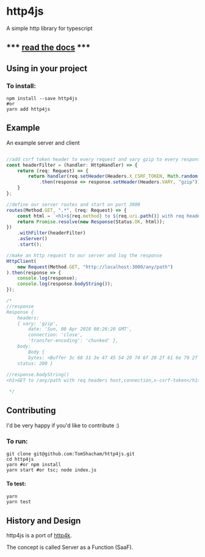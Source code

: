 # http4js

A simple http library for typescript

## *** [read the docs](https://tomshacham.github.io/http4js/) ***

## Using in your project

### To install:

```
npm install --save http4js
#or
yarn add http4js
```


## Example

An example server and client

```typescript

//add csrf token header to every request and vary gzip to every response
const headerFilter = (handler: HttpHandler) => {
    return (req: Request) => {
        return handler(req.setHeader(Headers.X_CSRF_TOKEN, Math.random()))
            .then(response => response.setHeader(Headers.VARY, "gzip"));
    }
};

//define our server routes and start on port 3000
routes(Method.GET, ".*", (req: Request) => {
    const html = `<h1>${req.method} to ${req.uri.path()} with req headers ${Object.keys(req.headers)}</h1>`;
    return Promise.resolve(new Response(Status.OK, html));
})
    .withFilter(headerFilter)
    .asServer()
    .start();

//make an http request to our server and log the response
HttpClient(
    new Request(Method.GET, "http://localhost:3000/any/path")
).then(response => {
    console.log(response);
    console.log(response.bodyString());
});

/*
//response
Response {
    headers:
    { vary: 'gzip',
        date: 'Sun, 08 Apr 2018 08:26:20 GMT',
        connection: 'close',
        'transfer-encoding': 'chunked' },
    body:
        Body {
        bytes: <Buffer 3c 68 31 3e 47 45 54 20 74 6f 20 2f 61 6e 79 2f 70 61 74 68 20 77 69 74 68 20 72 65 71 20 68 65 61 64 65 72 73 20 68 6f 73 74 2c 63 6f 6e 6e 65 63 74 ... > },
    status: 200 }
    
//response.bodyString()
<h1>GET to /any/path with req headers host,connection,x-csrf-token</h1>

 */
```

## Contributing

I'd be very happy if you'd like to contribute :)

### To run:

```
git clone git@github.com:TomShacham/http4js.git  
cd http4js
yarn #or npm install
yarn start #or tsc; node index.js
```

#### To test:

```
yarn
yarn test
```

## History and Design

http4js is a port of [http4k](https://github.com/http4k/http4k).

The concept is called Server as a Function (SaaF).
